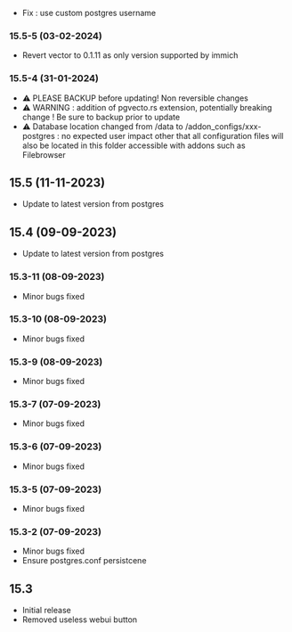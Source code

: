 - Fix : use custom postgres username 

### 15.5-5 (03-02-2024)
- Revert vector to 0.1.11 as only version supported by immich

### 15.5-4 (31-01-2024)
- &#9888; PLEASE BACKUP before updating! Non reversible changes
- &#9888; WARNING : addition of pgvecto.rs extension, potentially breaking change ! Be sure to backup prior to update
- &#9888; Database location changed from /data to /addon_configs/xxx-postgres : no expected user impact other that all configuration files will also be located in this folder accessible with addons such as Filebrowser

## 15.5 (11-11-2023)
- Update to latest version from postgres

## 15.4 (09-09-2023)
- Update to latest version from postgres

### 15.3-11 (08-09-2023)
- Minor bugs fixed

### 15.3-10 (08-09-2023)
- Minor bugs fixed
### 15.3-9 (08-09-2023)
- Minor bugs fixed
### 15.3-7 (07-09-2023)
- Minor bugs fixed
### 15.3-6 (07-09-2023)
- Minor bugs fixed
### 15.3-5 (07-09-2023)
- Minor bugs fixed
### 15.3-2 (07-09-2023)
- Minor bugs fixed
- Ensure postgres.conf persistcene

## 15.3
- Initial release
- Removed useless webui button
